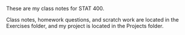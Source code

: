 These are my class notes for STAT 400.

Class notes, homework questions, and scratch work are located in the Exercises folder, and my project is located in the Projects folder.